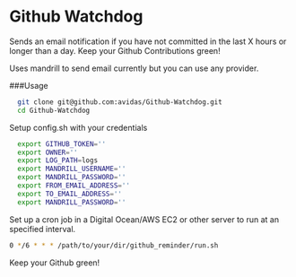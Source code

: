 Github Watchdog
===============

Sends an email notification if you have not committed in the last X hours or longer than a day. Keep your Github Contributions green!

Uses mandrill to send email currently but you can use any provider.

###Usage

```bash
  git clone git@github.com:avidas/Github-Watchdog.git
  cd Github-Watchdog
```

Setup config.sh with your credentials
```bash
  export GITHUB_TOKEN=''
  export OWNER=''
  export LOG_PATH=logs
  export MANDRILL_USERNAME=''
  export MANDRILL_PASSWORD=''
  export FROM_EMAIL_ADDRESS=''
  export TO_EMAIL_ADDRESS=''
  export MANDRILL_PASSWORD=''
```

Set up a cron job in a Digital Ocean/AWS EC2 or other server to run at an specified interval.

```bash
0 */6 * * * /path/to/your/dir/github_reminder/run.sh
```

Keep your Github green!
